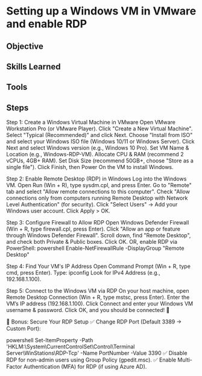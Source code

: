 # Setting up a Windows VM in VMware and enable RDP

## Objective


## Skills Learned


## Tools


## Steps

Step 1: Create a Windows Virtual Machine in VMware
Open VMware Workstation Pro (or VMware Player).
Click "Create a New Virtual Machine".
Select "Typical (Recommended)" and click Next.
Choose "Install from ISO" and select your Windows ISO file (Windows 10/11 or Windows Server).
Click Next and select Windows version (e.g., Windows 10 Pro).
Set VM Name & Location (e.g., Windows-RDP-VM).
Allocate CPU & RAM (recommend 2 vCPUs, 4GB+ RAM).
Set Disk Size (recommend 50GB+, choose "Store as a single file").
Click Finish, then Power On the VM to install Windows.

Step 2: Enable Remote Desktop (RDP) in Windows
Log into the Windows VM.
Open Run (Win + R), type sysdm.cpl, and press Enter.
Go to "Remote" tab and select "Allow remote connections to this computer".
Check "Allow connections only from computers running Remote Desktop with Network Level Authentication" (for security).
Click "Select Users" → Add your Windows user account.
Click Apply > OK.

Step 3: Configure Firewall to Allow RDP
Open Windows Defender Firewall (Win + R, type firewall.cpl, press Enter).
Click "Allow an app or feature through Windows Defender Firewall".
Scroll down, find "Remote Desktop", and check both Private & Public boxes.
Click OK.
OR, enable RDP via PowerShell:
powershell
Enable-NetFirewallRule -DisplayGroup "Remote Desktop"

Step 4: Find Your VM's IP Address
Open Command Prompt (Win + R, type cmd, press Enter).
Type:
ipconfig
Look for IPv4 Address (e.g., 192.168.1.100).

Step 5: Connect to the Windows VM via RDP
On your host machine, open Remote Desktop Connection (Win + R, type mstsc, press Enter).
Enter the VM’s IP address (192.168.1.100).
Click Connect and enter your Windows VM username & password.
Click OK, and you should be connected! 🎉

🔐 Bonus: Secure Your RDP Setup
✅ Change RDP Port (Default 3389 → Custom Port):

powershell
Set-ItemProperty -Path 'HKLM:\System\CurrentControlSet\Control\Terminal Server\WinStations\RDP-Tcp' -Name PortNumber -Value 3390
✅ Disable RDP for non-admin users using Group Policy (gpedit.msc).
✅ Enable Multi-Factor Authentication (MFA) for RDP (if using Azure AD).
